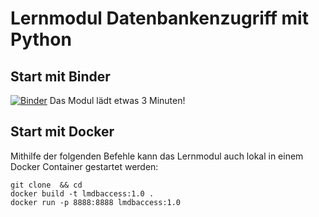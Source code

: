 # Lernmodul Datenbankenzugriff mit Python

## Start mit Binder 

[![Binder](https://mybinder.org/badge_logo.svg)](https://mybinder.org/v2/git/https%3A%2F%2Fprojectbase.medien.hs-duesseldorf.de%2Feild.nrw-module%2Flernmodul-datenbanken/master?filepath=Datenbankzugriff.ipynb) Das Modul lädt etwas 3 Minuten!

## Start mit Docker

Mithilfe der folgenden Befehle kann das Lernmodul auch lokal in einem Docker Container gestartet werden:

```
git clone  && cd 
docker build -t lmdbaccess:1.0 .
docker run -p 8888:8888 lmdbaccess:1.0
```




